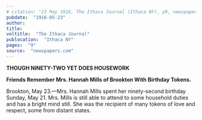 ```yaml
---
# citation: "23 May 1916, The Ithaca Journal (Ithaca NY), p9, newspapers.com"
pubdate:  "1916-05-23"
author: 
title: 
voltitle:  "The Ithaca Journal"
publocation:  "Ithaca NY"
pages:  "9"
source:  "newspapers.com"
---
```

**THOUGH NINETY-TWO YET DOES HOUSEWORK**

**Friends Remember Mrs. Hannah Mills of Brookton With Birthday Tokens.**

Brookton, May 23.—Mrs. Hannah Mills spent her ninety-second birthday Sunday, May 21. Mrs. Mills is still able to attend to some household duties and has a bright mind still. She was the recipient of many tokens of love and respect, some from distant states.
